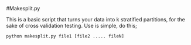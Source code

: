 #Makesplit.py

This is a basic script that turns your data into k stratified partitions, for the sake of cross validation testing.
Use is simple, do this;
  
```python makesplit.py file1 [file2 ..... fileN] ```
